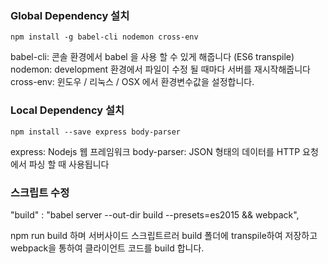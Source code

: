 
### Global Dependency 설치
```
npm install -g babel-cli nodemon cross-env
```
babel-cli: 콘솔 환경에서 babel 을 사용 할 수 있게 해줍니다 (ES6 transpile)
nodemon: development 환경에서 파일이 수정 될 때마다 서버를 재시작해줍니다
cross-env: 윈도우 / 리눅스 / OSX 에서 환경변수값을 설정합니다.

### Local Dependency 설치
```
npm install --save express body-parser  
```
express: Nodejs 웹 프레임워크
body-parser: JSON 형태의 데이터를 HTTP 요청에서 파싱 할 때 사용됩니다


### 스크립트 수정
"build" : "babel server --out-dir build --presets=es2015 && webpack",

npm run build 하며 서버사이드 스크립트르러 build 폴더에 transpile하여
저장하고 webpack을 통하여 클라이언트 코드를 build 합니다.
